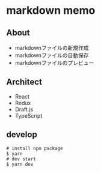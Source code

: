 # markdown memo
## About
 - markdownファイルの新規作成
 - markdownファイルの自動保存
 - markdownファイルのプレビュー

## Architect
- React
- Redux
- Draft.js
- TypeScript

## develop
```
# install npm package
$ yarn
# dev start
$ yarn dev 
```
